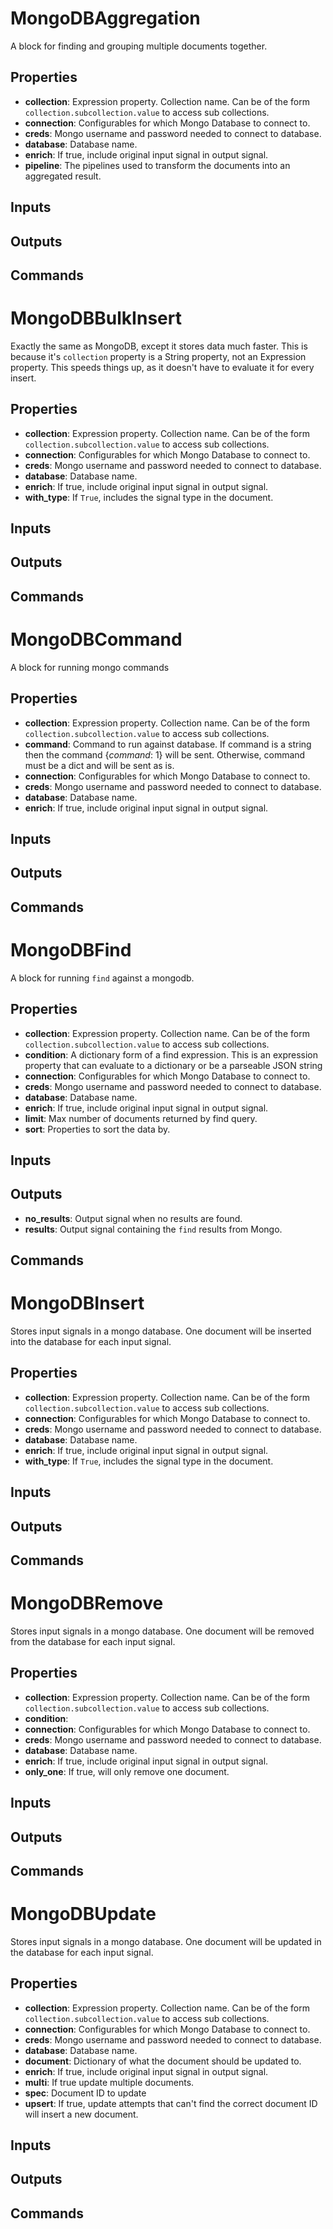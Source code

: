 MongoDBAggregation
==================
A block for finding and grouping multiple documents together.

Properties
----------
- **collection**: Expression property. Collection name. Can be of the form `collection.subcollection.value` to access sub collections.
- **connection**: Configurables for which Mongo Database to connect to.
- **creds**: Mongo username and password needed to connect to database.
- **database**: Database name.
- **enrich**: If true, include original input signal in output signal.
- **pipeline**: The pipelines used to transform the documents into an aggregated result.

Inputs
------

Outputs
-------

Commands
--------

MongoDBBulkInsert
=================
Exactly the same as MongoDB, except it stores data much faster. This is because it's `collection` property is a String property, not an Expression property. This speeds things up, as it doesn't have to evaluate it for every insert.

Properties
----------
- **collection**: Expression property. Collection name. Can be of the form `collection.subcollection.value` to access sub collections.
- **connection**: Configurables for which Mongo Database to connect to.
- **creds**: Mongo username and password needed to connect to database.
- **database**: Database name.
- **enrich**: If true, include original input signal in output signal.
- **with_type**: If `True`, includes the signal type in the document.

Inputs
------

Outputs
-------

Commands
--------

MongoDBCommand
==============
A block for running mongo commands

Properties
----------
- **collection**: Expression property. Collection name. Can be of the form `collection.subcollection.value` to access sub collections.
- **command**: Command to run against database. If command is a string then the command {*command*: 1} will be sent. Otherwise, command must be a dict and will be sent as is.
- **connection**: Configurables for which Mongo Database to connect to.
- **creds**: Mongo username and password needed to connect to database.
- **database**: Database name.
- **enrich**: If true, include original input signal in output signal.

Inputs
------

Outputs
-------

Commands
--------

MongoDBFind
===========
A block for running `find` against a mongodb.

Properties
----------
- **collection**: Expression property. Collection name. Can be of the form `collection.subcollection.value` to access sub collections.
- **condition**: A dictionary form of a find expression. This is an expression property that can evaluate to a dictionary or be a parseable JSON string
- **connection**: Configurables for which Mongo Database to connect to.
- **creds**: Mongo username and password needed to connect to database.
- **database**: Database name.
- **enrich**: If true, include original input signal in output signal.
- **limit**: Max number of documents returned by find query.
- **sort**: Properties to sort the data by.

Inputs
------

Outputs
-------
- **no_results**: Output signal when no results are found.
- **results**: Output signal containing the `find` results from Mongo.

Commands
--------

MongoDBInsert
=============
Stores input signals in a mongo database. One document will be inserted into the database for each input signal.

Properties
----------
- **collection**: Expression property. Collection name. Can be of the form `collection.subcollection.value` to access sub collections.
- **connection**: Configurables for which Mongo Database to connect to.
- **creds**: Mongo username and password needed to connect to database.
- **database**: Database name.
- **enrich**: If true, include original input signal in output signal.
- **with_type**: If `True`, includes the signal type in the document.

Inputs
------

Outputs
-------

Commands
--------

MongoDBRemove
=============
Stores input signals in a mongo database. One document will be removed from the database for each input signal.

Properties
----------
- **collection**: Expression property. Collection name. Can be of the form `collection.subcollection.value` to access sub collections.
- **condition**: 
- **connection**: Configurables for which Mongo Database to connect to.
- **creds**: Mongo username and password needed to connect to database.
- **database**: Database name.
- **enrich**: If true, include original input signal in output signal.
- **only_one**: If true, will only remove one document.

Inputs
------

Outputs
-------

Commands
--------

MongoDBUpdate
=============
Stores input signals in a mongo database. One document will be updated in the database for each input signal.

Properties
----------
- **collection**: Expression property. Collection name. Can be of the form `collection.subcollection.value` to access sub collections.
- **connection**: Configurables for which Mongo Database to connect to.
- **creds**: Mongo username and password needed to connect to database.
- **database**: Database name.
- **document**: Dictionary of what the document should be updated to.
- **enrich**: If true, include original input signal in output signal.
- **multi**: If true update multiple documents.
- **spec**: Document ID to update
- **upsert**: If true, update attempts that can't find the correct document ID will insert a new document.

Inputs
------

Outputs
-------

Commands
--------

